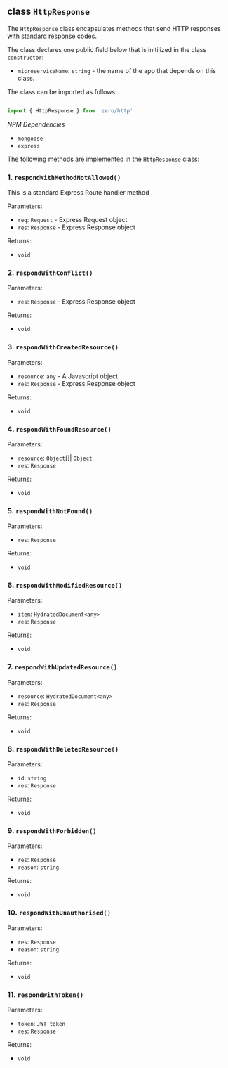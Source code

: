 ## class `HttpResponse`

The `HttpResponse` class encapsulates methods that send HTTP responses with standard response codes.

The class declares one public field below that is initilized in the class `constructor`:

* `microserviceName`: `string` -  the name of the app that depends on this class.

The class can be imported as follows:

```javascript

import { HttpResponse } from 'zero/http'

```

*NPM Dependencies*
* `mongoose`
* `express`

The following methods are implemented in the `HttpResponse` class:

### 1. `respondWithMethodNotAllowed()`
This is a standard Express Route handler method

Parameters:
* `req`: `Request` - Express Request object
* `res`: `Response` - Express Response object

Returns:
* `void`

### 2. `respondWithConflict()`

Parameters: 
* `res`: `Response` - Express Response object

Returns:
* `void`

### 3. `respondWithCreatedResource()`

Parameters:
* `resource`: `any` -  A Javascript object 
* `res`: `Response` - Express Response object


Returns:
* `void`

### 4. `respondWithFoundResource()`

Parameters:
* `resource`: `Object`[]| `Object`
* `res`: `Response`


Returns:
* `void`

### 5. `respondWithNotFound()` 
Parameters:
* `res`: `Response`

Returns:
* `void`

### 6. `respondWithModifiedResource()`

Parameters:
* `item`: `HydratedDocument<any>`
* `res`: `Response`

Returns:
* `void`

### 7. `respondWithUpdatedResource()`

Parameters:
* `resource`: `HydratedDocument<any>`
* `res`: `Response`

Returns:
* `void`

### 8. `respondWithDeletedResource()`

Parameters:
* `id`: `string`
* `res`: `Response`

Returns: 
* `void`

### 9. `respondWithForbidden()`

Parameters:
* `res`: `Response`
* `reason`: `string`

Returns:
* `void`

### 10. `respondWithUnauthorised()`

Parameters:
* `res`: `Response`
* `reason`: `string`

Returns:
* `void`

### 11. `respondWithToken()`

Parameters:
* `token`: `JWT token`
* `res`: `Response`

Returns: 
* `void`





